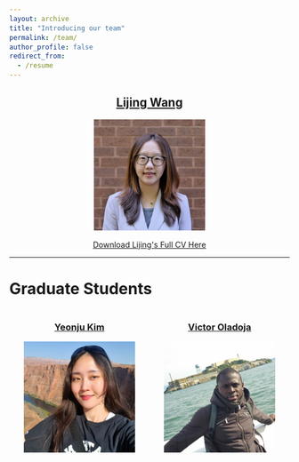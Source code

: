 ```yaml
---
layout: archive
title: "Introducing our team"
permalink: /team/
author_profile: false
redirect_from:
  - /resume
---
```


<div style="text-align: center;">
    <h2><a href="/">Lijing Wang</a></h2>
    <a href="https://lijingwang.github.io/files/Lijing_CV_Jun28_2024.pdf">
        <img src="https://raw.githubusercontent.com/lijingwang/lijingwang.github.io/master/images/Lijing_profile_brick_background.JPG" alt="Lijing Wang" width="200"/>
    </a>
    <p><a href="https://lijingwang.github.io/files/Lijing_CV_Jun28_2024.pdf">Download Lijing's Full CV Here </a></p>
</div>


---

# Graduate Students

<div style="display: flex; justify-content: space-around; text-align: center;">
    <div>
        <h3><a href="/yeonju-kim/">Yeonju Kim</a></h3>
        <a href="/yeonju-kim/">
            <img src="https://raw.githubusercontent.com/lijingwang/lijingwang.github.io/master/images/Yeonju_Kim_2024.jpg" alt="Yeonju Kim" width="200"/>
        </a>
    </div>
    <div>
        <h3><a href="/victor-oladoja/">Victor Oladoja</a></h3>
        <a href="/victor-oladoja/">
            <img src="https://raw.githubusercontent.com/lijingwang/lijingwang.github.io/master/images/Victor_Oladoja_2024.jpg" alt="Victor Oladoja" width="200"/>
        </a>
    </div>
</div>
